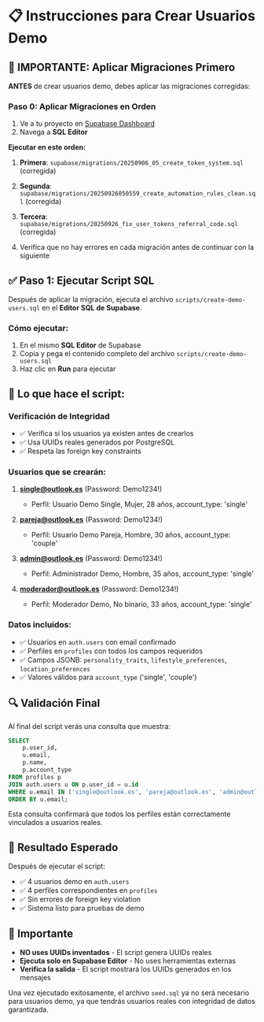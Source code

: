 # 📋 Instrucciones para Crear Usuarios Demo

## 🚨 IMPORTANTE: Aplicar Migraciones Primero

**ANTES** de crear usuarios demo, debes aplicar las migraciones corregidas:

### Paso 0: Aplicar Migraciones en Orden

1. Ve a tu proyecto en [Supabase Dashboard](https://supabase.com/dashboard)
2. Navega a **SQL Editor**

**Ejecutar en este orden:**

1. **Primera**: `supabase/migrations/20250906_05_create_token_system.sql` (corregida)
2. **Segunda**: `supabase/migrations/20250926050559_create_automation_rules_clean.sql` (corregida)  
3. **Tercera**: `supabase/migrations/20250926_fix_user_tokens_referral_code.sql` (corregida)

4. Verifica que no hay errores en cada migración antes de continuar con la siguiente

## ✅ Paso 1: Ejecutar Script SQL

Después de aplicar la migración, ejecuta el archivo `scripts/create-demo-users.sql` en el **Editor SQL de Supabase**.

### Cómo ejecutar:

1. En el mismo **SQL Editor** de Supabase
2. Copia y pega el contenido completo del archivo `scripts/create-demo-users.sql`
3. Haz clic en **Run** para ejecutar

## 🎯 Lo que hace el script:

### Verificación de Integridad
- ✅ Verifica si los usuarios ya existen antes de crearlos
- ✅ Usa UUIDs reales generados por PostgreSQL
- ✅ Respeta las foreign key constraints

### Usuarios que se crearán:
1. **single@outlook.es** (Password: Demo1234!)
   - Perfil: Usuario Demo Single, Mujer, 28 años, account_type: 'single'

2. **pareja@outlook.es** (Password: Demo1234!)
   - Perfil: Usuario Demo Pareja, Hombre, 30 años, account_type: 'couple'

3. **admin@outlook.es** (Password: Demo1234!)
   - Perfil: Administrador Demo, Hombre, 35 años, account_type: 'single'

4. **moderador@outlook.es** (Password: Demo1234!)
   - Perfil: Moderador Demo, No binario, 33 años, account_type: 'single'

### Datos incluidos:
- ✅ Usuarios en `auth.users` con email confirmado
- ✅ Perfiles en `profiles` con todos los campos requeridos
- ✅ Campos JSONB: `personality_traits`, `lifestyle_preferences`, `location_preferences`
- ✅ Valores válidos para `account_type` ('single', 'couple')

## 🔍 Validación Final

Al final del script verás una consulta que muestra:
```sql
SELECT 
    p.user_id,
    u.email,
    p.name,
    p.account_type
FROM profiles p 
JOIN auth.users u ON p.user_id = u.id
WHERE u.email IN ('single@outlook.es', 'pareja@outlook.es', 'admin@outlook.es', 'moderador@outlook.es')
ORDER BY u.email;
```

Esta consulta confirmará que todos los perfiles están correctamente vinculados a usuarios reales.

## 📌 Resultado Esperado

Después de ejecutar el script:
- ✅ 4 usuarios demo en `auth.users`
- ✅ 4 perfiles correspondientes en `profiles`
- ✅ Sin errores de foreign key violation
- ✅ Sistema listo para pruebas de demo

## 🚨 Importante

- **NO uses UUIDs inventados** - El script genera UUIDs reales
- **Ejecuta solo en Supabase Editor** - No uses herramientas externas
- **Verifica la salida** - El script mostrará los UUIDs generados en los mensajes

Una vez ejecutado exitosamente, el archivo `seed.sql` ya no será necesario para usuarios demo, ya que tendrás usuarios reales con integridad de datos garantizada.
